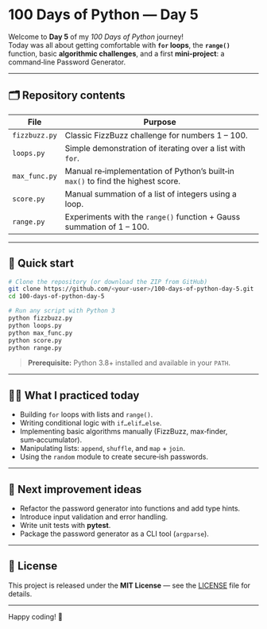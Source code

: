 # 100 Days of Python — Day 5

Welcome to **Day 5** of my _100 Days of Python_ journey!  
Today was all about getting comfortable with **`for` loops**, the **`range()`** function, basic **algorithmic challenges**, and a first **mini‑project**: a command‑line Password Generator.

---

## 🗂️ Repository contents

| File | Purpose |
|------|---------|
| `fizzbuzz.py` | Classic FizzBuzz challenge for numbers 1 – 100. |
| `loops.py` | Simple demonstration of iterating over a list with `for`. |
| `max_func.py` | Manual re‑implementation of Python’s built‑in `max()` to find the highest score. |
| `score.py` | Manual summation of a list of integers using a loop. |
| `range.py` | Experiments with the `range()` function + Gauss summation of 1 – 100. |


---

## 🚀 Quick start

```bash
# Clone the repository (or download the ZIP from GitHub)
git clone https://github.com/<your‑user>/100‑days‑of‑python‑day‑5.git
cd 100‑days‑of‑python‑day‑5

# Run any script with Python 3
python fizzbuzz.py
python loops.py
python max_func.py
python score.py
python range.py
```

> **Prerequisite:** Python 3.8+ installed and available in your `PATH`.

---

## 🤹‍♂️ What I practiced today

* Building `for` loops with lists and `range()`.
* Writing conditional logic with `if…elif…else`.
* Implementing basic algorithms manually (FizzBuzz, max‑finder, sum‑accumulator).
* Manipulating lists: `append`, `shuffle`, and `map` + `join`.
* Using the `random` module to create secure‑ish passwords.

---

## 📌 Next improvement ideas

* Refactor the password generator into functions and add type hints.
* Introduce input validation and error handling.
* Write unit tests with **pytest**.
* Package the password generator as a CLI tool (`argparse`).

---

## 📝 License

This project is released under the **MIT License** — see the [LICENSE](LICENSE) file for details.

---

Happy coding! 🙌
